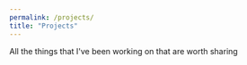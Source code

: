 ```yaml
---
permalink: /projects/
title: "Projects"
---
```


All the things that I've been working on that are worth sharing
